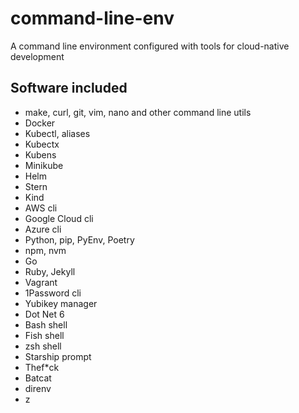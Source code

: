 # command-line-env

A command line environment configured with tools for cloud-native development

## Software included

* make, curl, git, vim, nano and other command line utils
* Docker
* Kubectl, aliases
* Kubectx
* Kubens
* Minikube
* Helm
* Stern
* Kind
* AWS cli
* Google Cloud cli
* Azure cli
* Python, pip, PyEnv, Poetry
* npm, nvm
* Go
* Ruby, Jekyll
* Vagrant
* 1Password cli
* Yubikey manager
* Dot Net 6
* Bash shell
* Fish shell
* zsh shell
* Starship prompt
* Thef*ck
* Batcat
* direnv
* z
